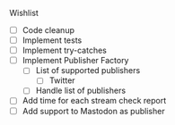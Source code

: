 Wishlist
- [ ] Code cleanup
- [ ] Implement tests
- [ ] Implement try-catches
- [ ] Implement Publisher Factory
  - [ ] List of supported publishers
    - [ ] Twitter
  - [ ] Handle list of publishers
- [ ] Add time for each stream check report
- [ ] Add support to Mastodon as publisher
